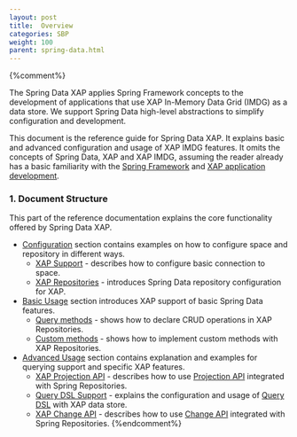 ```yaml
---
layout: post
title:  Overview
categories: SBP
weight: 100
parent: spring-data.html
---
```


{%comment%}

The Spring Data XAP applies Spring Framework concepts to the development of applications that use XAP In-Memory Data Grid (IMDG) as a data store. We support Spring Data high-level abstractions to simplify configuration and development.

This document is the reference guide for Spring Data XAP. It explains basic and advanced configuration and usage of XAP IMDG features. It omits the concepts of Spring Data, XAP and XAP IMDG, assuming the reader already has a basic familiarity with the [Spring Framework](http://docs.spring.io/spring-data/commons/docs/1.9.1.RELEASE/reference/html/) and [XAP application development](http://docs.gigaspaces.com/xap101/).



### <a name="structure"/>1. Document Structure

This part of the reference documentation explains the core functionality offered by Spring Data XAP.

* [Configuration](#configuration) section contains examples on how to configure space and repository in different ways.
  * [XAP Support](#support) - describes how to configure basic connection to space.
  * [XAP Repositories](#repositories) - introduces Spring Data repository configuration for XAP.
* [Basic Usage](#basic) section introduces XAP support of basic Spring Data features.
  * [Query methods](#query) - shows how to declare CRUD operations in XAP Repositories.
  * [Custom methods](#custom) - shows how to implement custom methods with XAP Repositories.
* [Advanced Usage](#advanced) section contains explanation and examples for querying support and specific XAP features.
  * [XAP Projection API](#projection) - describes how to use [Projection API](http://docs.gigaspaces.com/xap101/query-partial-results.html) integrated with Spring Repositories.
  * [Query DSL Support](#querydsl) - explains the configuration and usage of [Query DSL](http://www.querydsl.com/) with XAP data store.
  * [XAP Change API](#change) - describes how to use [Change API](http://docs.gigaspaces.com/xap101/change-api-overview.html) integrated with Spring Repositories.
{%endcomment%}